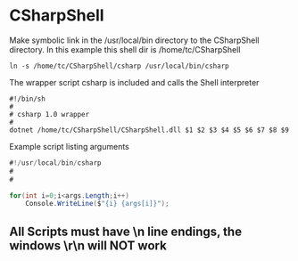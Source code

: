 ﻿# CSharpShell

Make symbolic link in the /usr/local/bin directory to the CSharpShell directory.
In this example this shell dir is /home/tc/CSharpShell

```
ln -s /home/tc/CSharpShell/csharp /usr/local/bin/csharp
```

The wrapper script csharp is included and calls the Shell interpreter

```
#!/bin/sh
#
# csharp 1.0 wrapper
#
dotnet /home/tc/CSharpShell/CSharpShell.dll $1 $2 $3 $4 $5 $6 $7 $8 $9
```

Example script listing arguments

```c#
#!/usr/local/bin/csharp
#
#

for(int i=0;i<args.Length;i++)
	Console.WriteLine($"{i} {args[i]}");
```

## All Scripts must have \n line endings, the windows \r\n will NOT work


